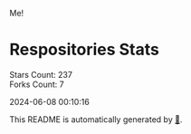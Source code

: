 Me!

# Respositories Stats
Stars Count: 237  
Forks Count: 7

2024-06-08 00:10:16  

This README is automatically generated by [🐰](https://github.com/rnitta/rnitta).
